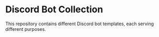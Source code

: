 # Discord Bot Collection

This repository contains different Discord bot templates, each serving different purposes.